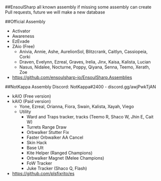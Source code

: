 ##EnsoulSharp all known assembly
if missing some assembly can create Pull requests, future we will make a new database

##Official Assembly

* Activator
* Awareness
* EzEvade
* ZAio (Free)
    * Anivia, Annie, Ashe, AurelionSol, Blitzcrank, Caitlyn, Cassiopeia, Corki
    * Draven, Evelynn, Ezreal, Graves, Irelia, Jinx, Kaisa, Kalista, Lucian
    * Nasus, Nidalee, Nocturne, Poppy, Qiyana, Senna, Teemo, Xerath, Zoe
* https://github.com/ensoulsharp-io/EnsoulSharp.Assemblies

##NotKappa Assembly
Discord: NotKappa#2400 - discord.gg/awjPwkTjAN

* kAIO (Free version)
* kAIO (Paid version)
    * Yone, Ezreal, Orianna, Fiora, Swain, Kalista, Xayah, Viego
    * Utility
        * Ward and Traps tracker, tracks (Teemo R, Shaco W, Jhin E, Cait W)
        * Turrets Range Draw
        * Orbwalker Stutter Fix
        * Faster Orbwalker AA Cancel
        * Skin Hack
        * Base Ult
        * Kite Helper (Ranged Champions)
        * Orbwalker Magnet (Melee Champions)
        * FoW Tracker
        * Juke Tracker (Shaco Q, Flash)
* https://github.com/plsfixrito/es
